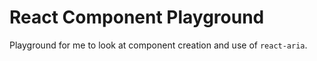 # React Component Playground

Playground for me to look at component creation and use of `react-aria`.
